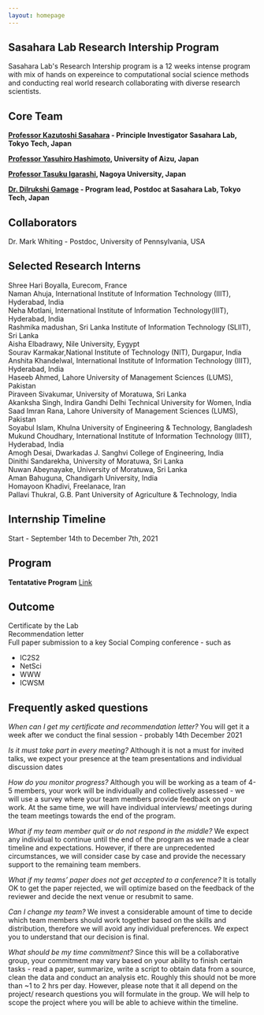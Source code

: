 ```yaml
---
layout: homepage
---
```


## Sasahara Lab Research Intership Program 

Sasahara Lab's Research Intership program is a 12 weeks intense program with mix of hands on expereince to computational social science methods and conducting real world research collaborating with diverse research scientists. 

## Core Team

**[Professor Kazutoshi Sasahara](https://researchmap.jp/colorlessgreen?lang=en) - Principle Investigator Sasahara Lab, Tokyo Tech, Japan**

**[Professor Yasuhiro Hashimoto](https://www.u-aizu.ac.jp/research/faculty/detail?lng=en&cd=90120), University of Aizu, Japan**

**[Professor Tasuku Igarashi](https://tasukuigarashi.com/lab/archives/cv/igarashi-en.html), Nagoya University, Japan**

**[Dr. Dilrukshi Gamage](http://dilrukshig.weebly.com/) - Program lead, Postdoc at Sasahara Lab, Tokyo Tech, Japan**

## Collaborators 
Dr. Mark Whiting - Postdoc, University of Pennsylvania, USA 

## Selected Research Interns 
Shree Hari Boyalla, Eurecom, France
<br>
Naman Ahuja, International Institute of Information Technology (IIIT), Hyderabad, India
<br>
Neha Motlani, International Institute of Information Technology(IIIT), Hyderabad, India
<br>
Rashmika madushan, Sri Lanka Institute of Information Technology (SLIIT), Sri Lanka
<br>
Aisha Elbadrawy, Nile University, Eygypt
<br>
Sourav Karmakar,National Institute of Technology (NIT), Durgapur, India
<br>
Anshita Khandelwal, International Institute of Information Technology (IIIT), Hyderabad, India
<br>
Haseeb Ahmed, Lahore University of Management Sciences (LUMS), Pakistan
<br>
Piraveen Sivakumar, University of Moratuwa, Sri Lanka
<br>
Akanksha Singh, Indira Gandhi Delhi Technical University for Women, India
<br>
Saad Imran Rana, Lahore University of Management Sciences (LUMS), Pakistan
<br>
Soyabul Islam, Khulna University of Engineering & Technology, Bangladesh
<br>
Mukund Choudhary, International Institute of Information Technology (IIIT), Hyderabad, India
<br>
Amogh Desai, Dwarkadas J. Sanghvi College of Engineering, India
<br>
Dinithi Sandarekha, University of Moratuwa, Sri Lanka
<br>
Nuwan Abeynayake, University of Moratuwa, Sri Lanka
<br>
Aman Bahuguna, Chandigarh University, India
<br>
Homayoon Khadivi, Freelanace, Iran
<br>
Pallavi Thukral, G.B. Pant University of Agriculture & Technology, India
<br>

## Internship Timeline 
Start - September 14th to  December 7th, 2021

## Program 

**Tentatative Program** [Link](https://docs.google.com/document/d/1G5ydiu-lmedFnp6Ls6QAlPW_jK3j5cMbO_hFtVrsDDk/edit?usp=sharing)


## Outcome 
Certificate by the Lab
<br>
Recommendation letter 
<br>
Full paper submission to a key Social Comping conference - such as 
- IC2S2 
- NetSci
- WWW
- ICWSM

## Frequently asked questions 

*When can  I get my certificate and recommendation letter?*
You will get it a week after we conduct the final session - probably 14th December 2021

*Is it must take part in every meeting?*
Although it is not a must for invited talks, we expect your presence at the team presentations and individual discussion dates

*How do you monitor progress?*
Although you will be working as a team of 4-5 members, your work will be individually and collectively assessed - we will use a survey where your team members provide feedback on your work. At the same time, we will have individual interviews/ meetings during the team meetings towards the end of the program.

*What if my team member quit or do not respond in the middle?*
We expect any individual to continue until the end of the program as we made a clear timeline and expectations. However, if there are unprecedented circumstances, we will consider case by case and provide the necessary support to the remaining team members. 

*What if my teams’ paper does not get accepted to a conference?*
It is totally OK to get the paper rejected, we will optimize based on the feedback of the reviewer and decide the next venue or resubmit to same.

*Can I change my team?* 
We invest a considerable amount of time to decide which team members should work together based on the skills and distribution, therefore we will avoid any individual preferences. We expect you to understand that our decision is final.

*What should be my time commitment?*
Since this will be a collaborative group, your commitment may vary based on your ability to finish certain tasks - read a paper, summarize, write a script to obtain data from a source, clean the data and conduct an analysis etc. Roughly this should not be more than ~1 to 2 hrs per day. However, please note that it all depend on the project/ research questions you will formulate in the group. We will help to scope the project where you will be able to achieve within the timeline. 





